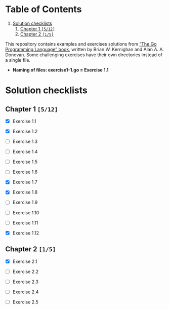 
# Table of Contents

1.  [Solution checklists](#orgb8e011a)
    1.  [Chapter 1 <code>[5/12]</code>](#org01d767e)
    2.  [Chapter 2 <code>[1/5]</code>](#org60ff2aa)

This repository contains examples and exercises solutions from [&ldquo;The Go Programming Language&rdquo; book](https://www.gopl.io/), written by Brian W. Kernighan and Alan A. A. Donovan. Some challenging exercises have their own directories instead of a single file.

-   ****Naming of files: exercise1-1.go = Exercise 1.1****


<a id="orgb8e011a"></a>

# Solution checklists


<a id="org01d767e"></a>

## Chapter 1 <code>[5/12]</code>

-   [X] Exercise 1.1
-   [X] Exercise 1.2
-   [ ] Exercise 1.3
-   [ ] Exercise 1.4
-   [ ] Exercise 1.5
-   [ ] Exercise 1.6
-   [X] Exercise 1.7
-   [X] Exercise 1.8
-   [ ] Exercise 1.9
-   [ ] Exercise 1.10
-   [ ] Exercise 1.11
-   [X] Exercise 1.12


<a id="org60ff2aa"></a>

## Chapter 2 <code>[1/5]</code>

-   [X] Exercise 2.1
-   [ ] Exercise 2.2
-   [ ] Exercise 2.3
-   [ ] Exercise 2.4
-   [ ] Exercise 2.5

